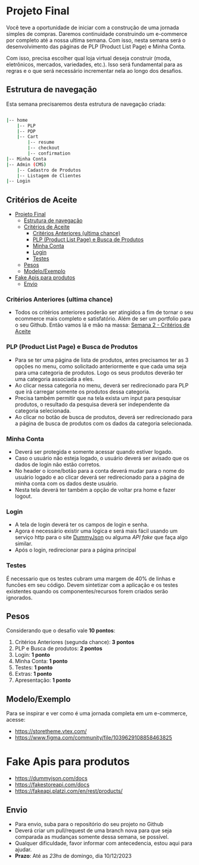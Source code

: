 # Projeto Final

Você teve a oportunidade de iniciar com a construção de uma jornada simples de compras. Daremos continuidade construindo um e-commerce por completo até a nossa ultima semana. Com isso, nesta semana será o desenvolvimento das páginas de PLP (Product List Page) e Minha Conta.

Com isso, precisa escolher qual loja virtual deseja construir (moda, eletrônicos, mercados, variedades, etc.). Isso será fundamental para as regras e o que será necessário incrementar nela ao longo dos desafios.

## Estrutura de navegação

Esta semana precisaremos desta estrutura de navegação criada:

```bash

|-- home
    |-- PLP
    |-- PDP
    |-- Cart
        |-- resume
        |-- checkout
        |-- confirmation
|-- Minha Conta
|-- Admin (CMS)
    |-- Cadastro de Produtos
    |-- Listagem de Clientes
|-- Login

```

## Critérios de Aceite

- [Projeto Final](#projeto-final)
  - [Estrutura de navegação](#estrutura-de-navegação)
  - [Critérios de Aceite](#critérios-de-aceite)
    - [Critérios Anteriores (ultima chance)](#critérios-anteriores-ultima-chance)
    - [PLP (Product List Page) e Busca de Produtos](#plp-product-list-page-e-busca-de-produtos)
    - [Minha Conta](#minha-conta)
    - [Login](#login)
    - [Testes](#testes)
  - [Pesos](#pesos)
  - [Modelo/Exemplo](#modeloexemplo)
- [Fake Apis para produtos](#fake-apis-para-produtos)
  - [Envio](#envio)

### Critérios Anteriores (ultima chance)

- Todos os critérios anteriores poderão ser atingidos a fim de tornar o seu ecommerce mais completo e satisfatório. Além de ser um portfolio para o seu Github. Então vamos lá e mão na massa: [Semana 2 - Critérios de Aceite](../semana-2/DESAFIO_S2.md)

### PLP (Product List Page) e Busca de Produtos

- Para se ter uma página de lista de produtos, antes precisamos ter as 3 opções no menu, como solicitado anteriormente e que cada uma seja para uma categoria de produtos. Logo os seus produtos deverão ter uma categoria associada a eles.
- Ao clicar nessa categoria no menu, deverá ser redirecionado para PLP que irá carregar somente os produtos dessa categoria.
- Precisa também permitir que na tela exista um input para pesquisar produtos, o resultado da pesquisa deverá ser independente da categoria selecionada. 
- Ao clicar no botão de busca de produtos, deverá ser redirecionado para a página de busca de produtos com os dados da categoria selecionada.

### Minha Conta

- Deverá ser protegida e somente acessar quando estiver logado.
- Caso o usuário não esteja logado, o usuário deverá ser avisado que os dados de login não estão corretos.
- No header o ícone/botão para a conta deverá mudar para o nome do usuário logado e ao clicar deverá ser redirecionado para a página de minha conta com os dados deste usuário.
- Nesta tela deverá ter também a opção de voltar pra home e fazer logout.

### Login

- A tela de login deverá ter os campos de login e senha.
- Agora é necessário existir uma lógica e será mais fácil usando um serviço http para o site [DummyJson](https://dummyjson.com/docs/auth) ou alguma *API fake* que faça algo similar.
- Após o login, redirecionar para a página principal

### Testes

É necessario que os testes cubram uma margem de 40% de linhas e funcões em seu código. Devem sintetizar com a aplicação e os testes existentes quando os componentes/recursos forem criados serão ignorados. 

## Pesos

Considerando que o desafio vale **10 pontos**:

1. Critérios Anteriores (segunda chance): **3 pontos**
2. PLP e Busca de produtos: **2 pontos**
3. Login: **1 ponto**
4. Minha Conta: **1 ponto**
5. Testes: **1 ponto**
6. Extras: **1 ponto**
7. Apresentação: **1 ponto**


## Modelo/Exemplo

Para se inspirar e ver como é uma jornada completa em um e-commerce, acesse: 
- <https://storetheme.vtex.com/>
- <https://www.figma.com/community/file/1039629108858463825>

# Fake Apis para produtos

- <https://dummyjson.com/docs>
- <https://fakestoreapi.com/docs>
- <https://fakeapi.platzi.com/en/rest/products/>

## Envio

- Para envio, suba para o repositório do seu projeto no Github
- Deverá criar um pull/request de uma branch nova para que seja comparada as mudanças somente dessa semana, se possível.
- Qualquer dificuldade, favor informar com antecedencia, estou aqui para ajudar.
- **Prazo**: Até as *23hs* de domingo, dia 10/12/2023